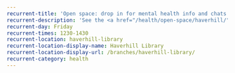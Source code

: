 ```yaml
---
recurrent-title: 'Open space: drop in for mental health info and chats. All welcome.'
recurrent-description: 'See the <a href="/health/open-space/haverhill/">latest Haverhill Open Space timetable</a>.'
recurrent-day: Friday
recurrent-times: 1230-1430
recurrent-location: haverhill-library
recurrent-location-display-name: Haverhill Library
recurrent-location-display-url: /branches/haverhill-library/
recurrent-category: health
---
```

